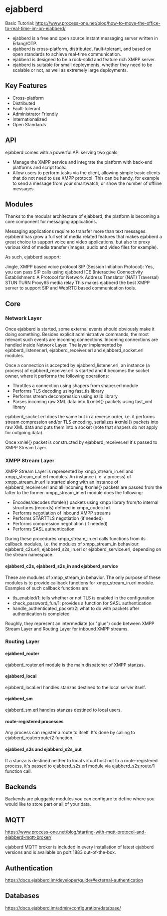 # ejabberd

Basic Tutorial: <https://www.process-one.net/blog/how-to-move-the-office-to-real-time-im-on-ejabberd/>

- ejabberd is a free and open source instant messaging server written in Erlang/OTP.
- ejabberd is cross-platform, distributed, fault-tolerant, and based on open standards to achieve real-time communication.
- ejabberd is designed to be a rock-solid and feature rich XMPP server.
- ejabberd is suitable for small deployments, whether they need to be scalable or not, as well as extremely large deployments.

## Key Features

- Cross-platform
- Distributed
- Fault-tolerant
- Administrator Friendly
- Internationalized
- Open Standards

## API

ejabberd comes with a powerful API serving two goals:

- Manage the XMPP service and integrate the platform with back-end platforms and script tools.
- Allow users to perform tasks via the client, allowing simple basic clients that do not need to use XMPP protocol. This can be handy, for example to send a message from your smartwatch, or show the number of offline messages.

## Modules

Thanks to the modular architecture of ejabberd, the platform is becoming a core component for messaging applications.

Messaging applications require to transfer more than text messages. ejabberd has grow a full set of media related features that makes ejabberd a great choice to support voice and video applications, but also to proxy various kind of media transfer (images, audio and video files for example).

As such, ejabberd support:

Jingle, XMPP based voice protocol
SIP (Session Initiation Protocol): Yes, you can pass SIP calls using ejabberd
ICE (Interactive Connectivity Establishment: A Protocol for Network Address Translator (NAT) Traversal)
STUN
TURN
Proxy65 media relay
This makes ejabberd the best XMPP server to support SIP and WebRTC based communication tools.

## Core

### Network Layer

Once ejabberd is started, some external events should obviously make it doing something. Besides explicit administrative commands, the most relevant such events are incoming connections. Incoming connections are handled inside Network Layer. The layer implemented by ejabberd_listener.erl, ejabberd_receiver.erl and ejabberd_socket.erl modules.

Once a connection is accepted by ejabberd_listener.erl, an instance (a process) of ejabberd_receiver.erl is started and it becomes the socket owner, where it performs the following operations:

- Throttles a connection using shapers from shaper.erl module
- Performs TLS decoding using fast_tls library
- Performs stream decompression using ezlib library
- Parses incoming raw XML data into #xmlel{} packets using fast_xml library

ejabberd_socket.erl does the same but in a reverse order, i.e. it performs stream compression and/or TLS encoding, serializes #xmlel{} packets into raw XML data and puts them into a socket (note that shapers do not apply for outgoing data).

Once xmlel{} packet is constructed by ejabberd_receiver.erl it's passed to XMPP Stream Layer.

### XMPP Stream Layer

XMPP Stream Layer is represented by xmpp_stream_in.erl and xmpp_stream_out.erl modules. An instance (i.e. a process) of xmpp_stream_in.erl is started along with an instance of ejabberd_receiver.erl and all incoming #xmlel{} packets are passed from the latter to the former. xmpp_stream_in.erl module does the following:

- Encodes/decodes #xmlel{} packets using xmpp library from/to internal structures (records) defined in xmpp_codec.hrl.
- Performs negotiation of inbound XMPP streams
- Performs STARTTLS negotiation (if needed)
- Performs compression negotiation (if needed)
- Performs SASL authentication

During these procedures xmpp_stream_in.erl calls functions from its callback modules, i.e. the modules of xmpp_stream_in behaviour: ejabberd_c2s.erl, ejabberd_s2s_in.erl or ejabberd_service.erl, depending on the stream namespace.

#### ejabberd_c2s, ejabberd_s2s_in and ejabberd_service

These are modules of xmpp_stream_in behavior. The only purpose of these modules is to provide callback functions for xmpp_stream_in.erl module. Examples of such callback functions are:

- tls_enabled/1: tells whether or not TLS is enabled in the configuration
- check_password_fun/1: provides a function for SASL authentication
- handle_authenticated_packet/2: what to do with packets after authentication is completed

Roughly, they represent an intermediate (or "glue") code between XMPP Stream Layer and Routing Layer for inbound XMPP streams.

### Routing Layer

#### ejabberd_router

ejabberd_router.erl module is the main dispatcher of XMPP stanzas.

#### ejabberd_local

ejabberd_local.erl handles stanzas destined to the local server itself.

#### ejabberd_sm

ejabberd_sm.erl handles stanzas destined to local users.

#### route-registered processes

Any process can register a route to itself. It's done by calling to ejabberd_router:route/2 function.

#### ejabberd_s2s and ejabberd_s2s_out

If a stanza is destined neither to local virtual host not to a route-registered process, it's passed to ejabberd_s2s.erl module via ejabberd_s2s:route/1 function call.

## Backends

Backends are pluggable modules you can configure to define where you would like to store part or all of your data.

## MQTT

<https://www.process-one.net/blog/starting-with-mqtt-protocol-and-ejabberd-mqtt-broker/>

ejabberd MQTT broker is included in every installation of latest ejabberd versions and is available on port 1883 out-of-the-box.

## Authentication

<https://docs.ejabberd.im/developer/guide/#external-authentication>

## Databases

<https://docs.ejabberd.im/admin/configuration/database/>

